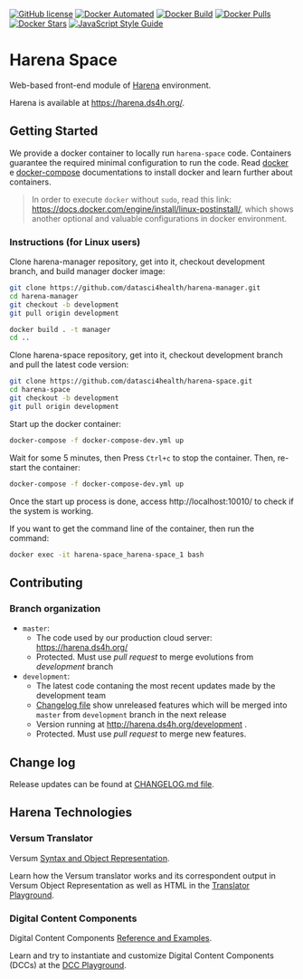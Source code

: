 [![GitHub license](https://img.shields.io/github/license/Naereen/StrapDown.js.svg)](https://github.com/datasci4health/harena-space/blob/master/LICENSE)
[![Docker Automated](https://img.shields.io/docker/cloud/automated/datasci4health/harena-space.svg?style=flat)](https://cloud.docker.com/u/datasci4health/repository/registry-1.docker.io/datasci4health/harena-space)
[![Docker Build](https://img.shields.io/docker/cloud/build/datasci4health/harena-space.svg?style=flat)](https://cloud.docker.com/u/datasci4health/repository/registry-1.docker.io/datasci4health/harena-space)
[![Docker Pulls](https://img.shields.io/docker/pulls/datasci4health/harena-space.svg?style=flat)](https://cloud.docker.com/u/datasci4health/repository/registry-1.docker.io/datasci4health/harena-space)
[![Docker Stars](https://img.shields.io/docker/stars/datasci4health/harena-space.svg?style=flat)](https://cloud.docker.com/u/datasci4health/repository/registry-1.docker.io/datasci4health/harena-space)
[![JavaScript Style Guide](https://img.shields.io/badge/code_style-standard-brightgreen.svg)](https://standardjs.com)

# Harena Space

Web-based front-end module of [Harena](https://github.com/datasci4health/harena) environment.

Harena is available at https://harena.ds4h.org/.

<!-- platform that includes: authoring environment, player engine and the Versum narrative scripting language translator. -->

<!--
## Table of Contents 

* [Getting Started](#getting-started)
  * [Option 1: Access our instance running at cloud](#option-1-access-our-instance-running-at-cloud)
  * [Option 2: Running as Docker containers](#option-2-running-as-docker-containers)
  * [Option 3: Running locally](#option-3-running-locally)
* [Digital Content Component Playground](#digital-content-component-playground)
* [Directory Map](#directory-map)
 * [System Requirements](#system-requirements)
  * [For running as Docker containers](#for-running-as-linuxwindows-docker-containers)
  * [For running locally](#for-running-locally)
* [Configuration](#configuration)
  * [Virtualenvs: AdonisJS](#virtualenvs-adonisjs)
  * [Virtualenvs: Database](#virtualenvs-database)
* [Contributing](#contributing)
  * [Project organization](#project-organization)
  * [Branch organization (future CI/CD)](#branch-organization-future-cicd)-->

## Getting Started

We provide a docker container to locally run `harena-space` code. Containers guarantee the required minimal configuration to run the code. Read [docker](https://docs.docker.com/install/) e [docker-compose](https://docs.docker.com/compose/install/) documentations to install docker and learn further about containers.

> In order to execute `docker` without `sudo`, read this link: https://docs.docker.com/engine/install/linux-postinstall/, which shows another optional and valuable configurations in docker environment.

### Instructions (for Linux users)

Clone harena-manager repository, get into it, checkout development branch, and build manager docker image:
```bash
git clone https://github.com/datasci4health/harena-manager.git
cd harena-manager
git checkout -b development
git pull origin development

docker build . -t manager
cd ..
```

Clone harena-space repository, get into it, checkout development branch and pull the latest code version:
```bash
git clone https://github.com/datasci4health/harena-space.git
cd harena-space
git checkout -b development
git pull origin development
```

Start up the docker container:
```bash
docker-compose -f docker-compose-dev.yml up
```
Wait for some 5 minutes, then Press `Ctrl+c` to stop the container. Then, re-start the container:
```bash
docker-compose -f docker-compose-dev.yml up
```

Once the start up process is done, access http://localhost:10010/ to check if the system is working.

If you want to get the command line of the container, then run the command:
```bash
docker exec -it harena-space_harena-space_1 bash
```

## Contributing

### Branch organization
* `master`:
    * The code used by our production cloud server: https://harena.ds4h.org/
    * Protected. Must use _pull request_ to merge evolutions from _development_ branch
* `development`:
    * The latest code contaning the most recent updates made by the development team
    * [Changelog file](https://github.com/datasci4health/harena-space/blob/development/CHANGELOG.md) show unreleased features which will be merged into `master` from `development` branch in the next release
    * Version running at http://harena.ds4h.org/development .
    * Protected. Must use _pull request_ to merge new features.

## Change log

Release updates can be found at [CHANGELOG.md file](https://github.com/datasci4health/harena-space/blob/development/CHANGELOG.md).

## Harena Technologies

### Versum Translator

Versum [Syntax  and Object Representation](https://github.com/datasci4health/harena-docs/blob/master/versum/syntax.md).

Learn how the Versum translator works and its correspondent output in  Versum Object Representation as well as HTML in the [Translator Playground](https://ds4h.org/harena-space/src/adonisjs/public/translator/playground/).

### Digital Content Components

Digital Content Components [Reference and Examples](http://datasci4health.github.io/harena-space/src/adonisjs/public/dccs/).

Learn and try to instantiate and customize Digital Content Components (DCCs) at the [DCC Playground](http://datasci4health.github.io/harena-space/src/adonisjs/public/dccs/playground/).
